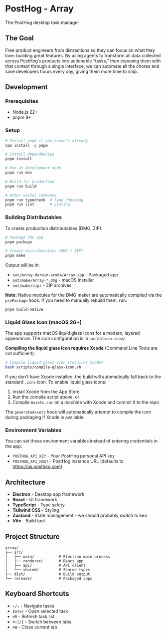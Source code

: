 # PostHog - Array

The PostHog desktop task manager

## The Goal

Free product engineers from distractions so they can focus on what they love: building great features. By using agents to transform all data collected across PostHog’s products into actionable “tasks,” then exposing them with that context through a single interface, we can automate all the chores and save developers hours every day, giving them more time to ship.

## Development

### Prerequisites

- Node.js 22+
- pnpm 9+

### Setup

```bash
# Install pnpm if you haven't already
npm install -g pnpm

# Install dependencies
pnpm install

# Run in development mode
pnpm run dev

# Build for production
pnpm run build

# Other useful commands
pnpm run typecheck  # Type checking
pnpm run lint       # Linting
```

### Building Distributables

To create production distributables (DMG, ZIP):

```bash
# Package the app
pnpm package

# Create distributables (DMG + ZIP)
pnpm make
```

Output will be in:
- `out/Array-darwin-arm64/Array.app` - Packaged app
- `out/make/Array-*.dmg` - macOS installer
- `out/make/zip/` - ZIP archives

**Note:** Native modules for the DMG maker are automatically compiled via the `prePackage` hook. If you need to manually rebuild them, run:

```bash
pnpm build-native
```

### Liquid Glass Icon (macOS 26+)

The app supports macOS liquid glass icons for a modern, layered appearance. The icon configuration is in `build/icon.icon/`.

**Compiling the liquid glass icon requires Xcode** (Command Line Tools are not sufficient):

```bash
# Compile liquid glass icon (requires Xcode)
bash scripts/compile-glass-icon.sh
```

If you don't have Xcode installed, the build will automatically fall back to the standard `.icns` icon. To enable liquid glass icons:

1. Install Xcode from the App Store
2. Run the compile script above, or
3. Compile `Assets.car` on a machine with Xcode and commit it to the repo

The `generateAssets` hook will automatically attempt to compile the icon during packaging if Xcode is available.

### Environment Variables

You can set these environment variables instead of entering credentials in the app:

- `POSTHOG_API_KEY` - Your PostHog personal API key
- `POSTHOG_API_HOST` - PostHog instance URL (defaults to https://us.posthog.com)

## Architecture

- **Electron** - Desktop app framework
- **React** - UI framework
- **TypeScript** - Type safety
- **Tailwind CSS** - Styling
- **Zustand** - State management - we should probably switch to kea
- **Vite** - Build tool

## Project Structure

```
array/
├── src/
│   ├── main/           # Electron main process
│   ├── renderer/       # React app
│   ├── api/            # API client
│   └── shared/         # Shared types
├── dist/               # Build output
└── release/            # Packaged apps
```

## Keyboard Shortcuts

- `↑/↓` - Navigate tasks
- `Enter` - Open selected task
- `⌘R` - Refresh task list
- `⌘⇧[/]` - Switch between tabs
- `⌘W` - Close current tab